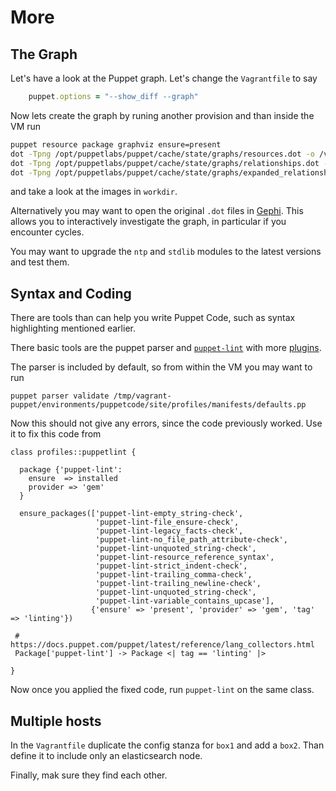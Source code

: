 # More

## The Graph

Let's have a look at the Puppet graph.
Let's change the `Vagrantfile` to say
```ruby
    puppet.options = "--show_diff --graph"
```
Now lets create the graph by runing another provision and than inside the VM run
```bash
puppet resource package graphviz ensure=present
dot -Tpng /opt/puppetlabs/puppet/cache/state/graphs/resources.dot -o /vagrant/resources.png
dot -Tpng /opt/puppetlabs/puppet/cache/state/graphs/relationships.dot -o /vagrant/relationships.png
dot -Tpng /opt/puppetlabs/puppet/cache/state/graphs/expanded_relationships.dot -o /vagrant/expanded_relationships.png
```
and take a look at the images in `workdir`.

Alternatively you may want to open the original `.dot` files in [Gephi](https://gephi.org/).
This allows you to interactively investigate the graph, in particular if you encounter cycles.

You may want to upgrade the `ntp` and `stdlib` modules to the latest versions and test them.

## Syntax and Coding

There are tools than can help you write Puppet Code, such as syntax highlighting mentioned earlier.

There basic tools are the puppet parser and [`puppet-lint`](http://puppet-lint.com) with more [plugins](https://voxpupuli.org/plugins/#puppet-lint).

The parser is included by default, so from within the VM you may want to run
```shell
puppet parser validate /tmp/vagrant-puppet/environments/puppetcode/site/profiles/manifests/defaults.pp
```

Now this should not give any errors, since the code previously worked.
Use it to fix this code from
```puppet
class profiles::puppetlint {

  package {'puppet-lint':
    ensure  => installed
    provider => 'gem'
  }

  ensure_packages(['puppet-lint-empty_string-check',
                   'puppet-lint-file_ensure-check',
                   'puppet-lint-legacy_facts-check',
                   'puppet-lint-no_file_path_attribute-check',
                   'puppet-lint-unquoted_string-check',
                   'puppet-lint-resource_reference_syntax',
                   'puppet-lint-strict_indent-check',
                   'puppet-lint-trailing_comma-check',
                   'puppet-lint-trailing_newline-check',
                   'puppet-lint-unquoted_string-check',
                   'puppet-lint-variable_contains_upcase'],
                  {'ensure' => 'present', 'provider' => 'gem', 'tag' => 'linting'})

 # https://docs.puppet.com/puppet/latest/reference/lang_collectors.html
 Package['puppet-lint'] -> Package <| tag == 'linting' |>

}
```

Now once you applied the fixed code, run `puppet-lint` on the same class.


## Multiple hosts

In the `Vagrantfile` duplicate the config stanza for `box1` and add a `box2`.
Than define it to include only an elasticsearch node.

Finally, mak sure they find each other.

